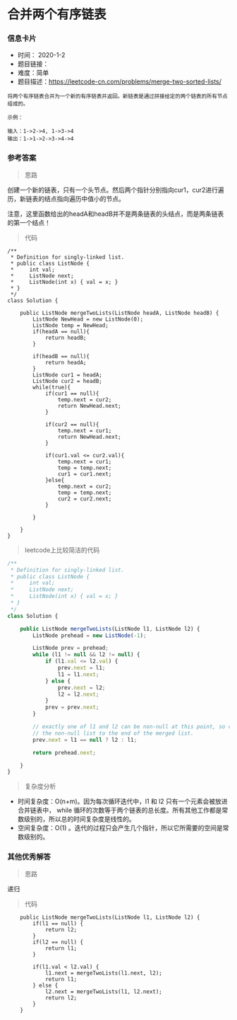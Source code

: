 # 合并两个有序链表

### 信息卡片

- 时间： 2020-1-2
- 题目链接：
- 难度：简单
- 题目描述：https://leetcode-cn.com/problems/merge-two-sorted-lists/

```
将两个有序链表合并为一个新的有序链表并返回。新链表是通过拼接给定的两个链表的所有节点组成的。 

示例：

输入：1->2->4, 1->3->4
输出：1->1->2->3->4->4

```



### 参考答案

> 思路

创建一个新的链表，只有一个头节点。然后两个指针分别指向cur1，cur2进行遍历，新链表的结点指向遍历中值小的节点。 

注意，这里函数给出的headA和headB并不是两条链表的头结点，而是两条链表的第一个结点！

> 代码

```
/**
 * Definition for singly-linked list.
 * public class ListNode {
 *     int val;
 *     ListNode next;
 *     ListNode(int x) { val = x; }
 * }
 */
class Solution {

    public ListNode mergeTwoLists(ListNode headA, ListNode headB) {
        ListNode NewHead = new ListNode(0);
        ListNode temp = NewHead;
        if(headA == null){
            return headB;
        }

        if(headB == null){
            return headA;
        }
        ListNode cur1 = headA;
        ListNode cur2 = headB;
        while(true){
            if(cur1 == null){
                temp.next = cur2;
                return NewHead.next;
            }

            if(cur2 == null){
                temp.next = cur1;
                return NewHead.next;
            }

            if(cur1.val <= cur2.val){
                temp.next = cur1;
                temp = temp.next;
                cur1 = cur1.next;
            }else{
                temp.next = cur2;
                temp = temp.next;
                cur2 = cur2.next;
            }

        }

    }
}
```



> leetcode上比较简洁的代码

```js
/**
 * Definition for singly-linked list.
 * public class ListNode {
 *     int val;
 *     ListNode next;
 *     ListNode(int x) { val = x; }
 * }
 */
class Solution {

    public ListNode mergeTwoLists(ListNode l1, ListNode l2) {
        ListNode prehead = new ListNode(-1);

        ListNode prev = prehead;
        while (l1 != null && l2 != null) {
            if (l1.val <= l2.val) {
                prev.next = l1;
                l1 = l1.next;
            } else {
                prev.next = l2;
                l2 = l2.next;
            }
            prev = prev.next;
        }

        // exactly one of l1 and l2 can be non-null at this point, so connect
        // the non-null list to the end of the merged list.
        prev.next = l1 == null ? l2 : l1;

        return prehead.next;

    }
}
```



> 复杂度分析

- 时间复杂度：O(n+m)。因为每次循环迭代中，l1 和 l2 只有一个元素会被放进合并链表中， while 循环的次数等于两个链表的总长度。所有其他工作都是常数级别的，所以总的时间复杂度是线性的。
- 空间复杂度：O(1) 。迭代的过程只会产生几个指针，所以它所需要的空间是常数级别的。





### 其他优秀解答

> 思路

递归



> 代码

```
    public ListNode mergeTwoLists(ListNode l1, ListNode l2) {
        if(l1 == null) {
            return l2;
        }
        if(l2 == null) {
            return l1;
        }

        if(l1.val < l2.val) {
            l1.next = mergeTwoLists(l1.next, l2);
            return l1;
        } else {
            l2.next = mergeTwoLists(l1, l2.next);
            return l2;
        }
    }
```

